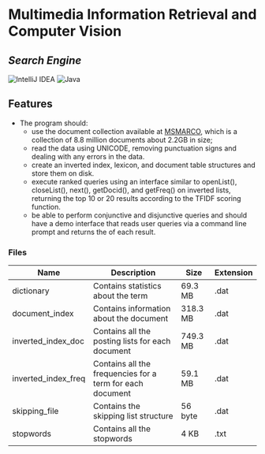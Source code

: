 # Multimedia Information Retrieval and Computer Vision
## _Search Engine_

![IntelliJ IDEA](https://img.shields.io/badge/IntelliJIDEA-000000.svg?style=for-the-badge&logo=intellij-idea&logoColor=white) ![Java](https://img.shields.io/badge/java-%23ED8B00.svg?style=for-the-badge&logo=java&logoColor=white)

## Features

* The program should: 
    * use the document collection available at [MSMARCO], which is a collection of 8.8 million documents about 2.2GB in size;
    * read the data using UNICODE, removing punctuation signs and dealing with any errors in the data. 
    * create an inverted index, lexicon, and document table structures and store them on disk. 
    * execute ranked queries using an interface similar to openList(), closeList(), next(), getDocid(), and getFreq() on inverted lists, returning the top       10 or 20 results according to the TFIDF scoring function. 
    * be able to perform conjunctive and disjunctive queries and should have a demo interface that reads user queries via a command line prompt and returns       the <pid> of each result.
     
### Files
   
   Name  | Description | Size | Extension
------------- | ------------- | ------------- | -------------
dictionary  | Contains statistics about the term | 69.3 MB | .dat
document_index  | Contains information about the document | 318.3 MB | .dat
inverted_index_doc  | Contains all the posting lists for each document | 749.3 MB | .dat
inverted_index_freq  | Contains all the frequencies for a term for each document | 59.1 MB | .dat
skipping_file  | Contains the skipping list structure | 56 byte | .dat
stopwords  | Contains all the stopwords | 4 KB | .txt


[MSMARCO]: <https://microsoft.github.io/msmarco/TREC-Deep-Learning-2020>
